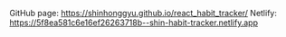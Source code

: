 GitHub page: https://shinhonggyu.github.io/react_habit_tracker/
Netlify: https://5f8ea581c6e16ef26263718b--shin-habit-tracker.netlify.app
